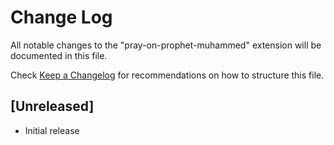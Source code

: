 # Change Log

All notable changes to the "pray-on-prophet-muhammed" extension will be documented in this file.

Check [Keep a Changelog](http://keepachangelog.com/) for recommendations on how to structure this file.

## [Unreleased]

- Initial release